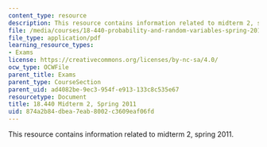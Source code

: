 ```yaml
---
content_type: resource
description: This resource contains information related to midterm 2, spring 2011.
file: /media/courses/18-440-probability-and-random-variables-spring-2014/874a2b84dbea7eab8002c3609eaf06fd_MIT18_440S14_mid2_s2011.pdf
file_type: application/pdf
learning_resource_types:
- Exams
license: https://creativecommons.org/licenses/by-nc-sa/4.0/
ocw_type: OCWFile
parent_title: Exams
parent_type: CourseSection
parent_uid: ad4082be-9ec3-954f-e913-133c8c535e67
resourcetype: Document
title: 18.440 Midterm 2, Spring 2011
uid: 874a2b84-dbea-7eab-8002-c3609eaf06fd
---
```

This resource contains information related to midterm 2, spring 2011.